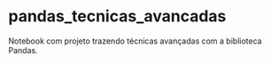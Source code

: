 # pandas_tecnicas_avancadas
Notebook com projeto trazendo técnicas avançadas com a biblioteca Pandas.

